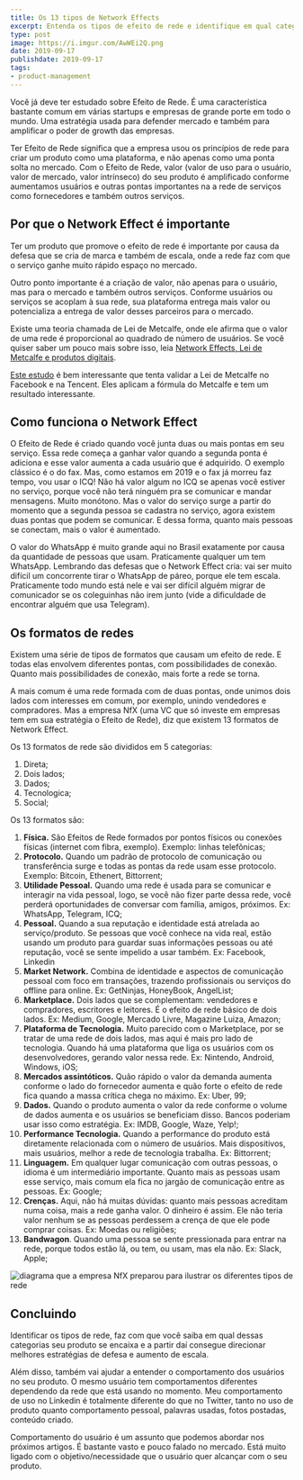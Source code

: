```yaml
---
title: Os 13 tipos de Network Effects
excerpt: Entenda os tipos de efeito de rede e identifique em qual categoria seu produto se encaixa.
type: post
image: https://i.imgur.com/AwWEi2Q.png
date: 2019-09-17
publishdate: 2019-09-17
tags:
- product-management
---
```


Você já deve ter estudado sobre Efeito de Rede. É uma característica bastante comum em várias startups e empresas de grande porte em todo o mundo. Uma estratégia usada para defender mercado e também para amplificar o poder de growth das empresas.

Ter Efeito de Rede significa que a empresa usou os princípios de rede para criar um produto como uma plataforma, e não apenas como uma ponta solta no mercado. Com o Efeito de Rede, valor (valor de uso para o usuário, valor de mercado, valor intrínseco) do seu produto é amplificado conforme aumentamos usuários e outras pontas importantes na a rede de serviços como fornecedores e também outros serviços.

## Por que o Network Effect é importante

Ter um produto que promove o efeito de rede é importante por causa da defesa que se cria de marca e também de escala, onde a rede faz com que o serviço ganhe muito rápido espaço no mercado.

Outro ponto importante é a criação de valor, não apenas para o usuário, mas para o mercado e também outros serviços. Conforme usuários ou serviços se acoplam à sua rede, sua plataforma entrega mais valor ou potencializa a entrega de valor desses parceiros para o mercado.

Existe uma teoria chamada de Lei de Metcalfe, onde ele afirma que o valor de uma rede é proporcional ao quadrado de número de usuários. Se você quiser saber um pouco mais sobre isso, leia [Network Effects, Lei de Metcalfe e produtos digitais](https://diegoeis.com/network-effects-lei-de-metcalfe-e-produtos-digitais/).

[Este estudo](https://www.researchgate.net/publication/273895436_Tencent_and_Facebook_Data_Validate_Metcalfe's_Law) é bem interessante que tenta validar a Lei de Metcalfe no Facebook e na Tencent. Eles aplicam a fórmula do Metcalfe e tem um resultado interessante.

## Como funciona o Network Effect

O Efeito de Rede é criado quando você junta duas ou mais pontas em seu serviço. Essa rede começa a ganhar valor quando a segunda ponta é adiciona e esse valor aumenta a cada usuário que é adquirido. O exemplo clássico é o do fax. Mas, como estamos em 2019 e o fax já morreu faz tempo, vou usar o ICQ!
Não há valor algum no ICQ se apenas você estiver no serviço, porque você não terá ninguém pra se comunicar e mandar mensagens. Muito monótono. Mas o valor do serviço surge a partir do momento que a segunda pessoa se cadastra no serviço, agora existem duas pontas que podem se comunicar. E dessa forma, quanto mais pessoas se conectam, mais o valor é aumentado. 

O valor do WhatsApp é muito grande aqui no Brasil exatamente por causa da quantidade de pessoas que usam. Praticamente qualquer um tem WhatsApp. Lembrando das defesas que o Network Effect cria: vai ser muito difícil um concorrente tirar o WhatsApp de páreo, porque ele tem escala. Praticamente todo mundo está nele e vai ser difícil alguém migrar de comunicador se os coleguinhas não irem junto (vide a dificuldade de encontrar alguém que usa Telegram).

## Os formatos de redes

Existem uma série de tipos de formatos que causam um efeito de rede. E todas elas envolvem diferentes pontas, com possibilidades de conexão. Quanto mais possibilidades de conexão, mais forte a rede se torna.

A mais comum é uma rede formada com de duas pontas, onde unimos dois lados com interesses em comum, por exemplo, unindo vendedores e compradores. Mas a empresa NfX (uma VC que só investe em empresas tem em sua estratégia o Efeito de Rede), diz que existem 13 formatos de Network Effect.

Os 13 formatos de rede são divididos em 5 categorias:

1. Direta;
2. Dois lados;
3. Dados;
4. Tecnologica;
5. Social;

Os 13 formatos são:

1. **Física.** São Efeitos de Rede formados por pontos físicos ou conexões físicas (internet com fibra, exemplo). Exemplo: linhas telefônicas;
2. **Protocolo.** Quando um padrão de protocolo de comunicação ou transferência surge e todas as pontas da rede usam esse protocolo. Exemplo: Bitcoin, Ethenert, Bittorrent;
3. **Utilidade Pessoal.** Quando uma rede é usada para se comunicar e interagir na vida pessoal, logo, se você não fizer parte dessa rede, você perderá oportunidades de conversar com família, amigos, próximos. Ex: WhatsApp, Telegram, ICQ;
4. **Pessoal.** Quando a sua reputação e identidade está atrelada ao serviço/produto. Se pessoas que você conhece na vida real, estão usando um produto para guardar suas informações pessoas ou até reputação, você se sente impelido a usar também. Ex: Facebook, Linkedin
5. **Market Network.** Combina de identidade e aspectos de comunicação pessoal com foco em transações, trazendo profissionais ou serviços do offline para online. Ex: GetNinjas, HoneyBook, AngelList;
6. **Marketplace.** Dois lados que se complementam: vendedores e compradores, escritores e leitores. É o efeito de rede básico de dois lados. Ex: Medium, Google, Mercado Livre, Magazine Luiza, Amazon;
7. **Plataforma de Tecnologia.** Muito parecido com o Marketplace, por se tratar de uma rede de dois lados, mas aqui é mais pro lado de tecnologia. Quando há uma plataforma que liga os usuários com os desenvolvedores, gerando valor nessa rede. Ex: Nintendo, Android, Windows, iOS;
8. **Mercados assintóticos.** Quão rápido o valor da demanda aumenta conforme o lado do fornecedor aumenta e quão forte o efeito de rede fica quando a massa crítica chega no máximo. Ex: Uber, 99;
9. **Dados.** Quando o produto aumenta o valor da rede conforme o volume de dados aumenta e os usuários se beneficiam disso. Bancos poderiam usar isso como estratégia. Ex: IMDB, Google, Waze, Yelp!;
10. **Performance Tecnologia.** Quando a performance do produto está diretamente relacionada com o número de usuários. Mais dispositivos, mais usuários, melhor a rede de tecnologia trabalha. Ex: Bittorrent;
11. **Linguagem.** Em qualquer lugar comunicação com outras pessoas, o idioma é um intermediário importante. Quanto mais as pessoas usam esse serviço, mais comum ela fica no jargão de comunicação entre as pessoas. Ex: Google;
12. **Crenças.** Aqui, não há muitas dúvidas: quanto mais pessoas acreditam numa coisa, mais a rede ganha valor. O dinheiro é assim. Ele não teria valor nenhum se as pessoas perdessem a crença de que ele pode comprar coisas. Ex: Moedas ou religiões;
13. **Bandwagon**. Quando uma pessoa se sente pressionada para entrar na rede, porque todos estão lá, ou tem, ou usam, mas ela não. Ex: Slack, Apple;

![diagrama que a empresa NfX preparou para ilustrar os diferentes tipos de rede](https://i.imgur.com/smPAGiW.png)

## Concluindo

Identificar os tipos de rede, faz com que você saiba em qual dessas categorias seu produto se encaixa e a partir daí consegue  direcionar melhores estratégias de defesa e aumento de escala. 

Além disso, também vai ajudar a entender o comportamento dos usuários no seu produto. O mesmo usuário tem comportamentos diferentes dependendo da rede que está usando no momento. Meu comportamento de uso no Linkedin é totalmente diferente do que no Twitter, tanto no uso de produto quanto comportamento pessoal, palavras usadas, fotos postadas, conteúdo criado.

Comportamento do usuário é um assunto que podemos abordar nos próximos artigos. É bastante vasto e pouco falado no mercado. Está muito ligado com o objetivo/necessidade que o usuário quer alcançar com o seu produto.
